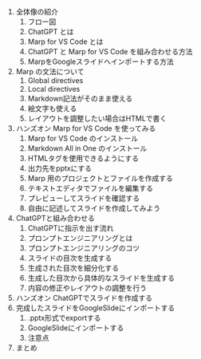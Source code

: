 1. 全体像の紹介
   1. フロー図
   2. ChatGPT とは
   3. Marp for VS Code とは
   4. ChatGPT と Marp for VS Code を組み合わせる方法
   5. MarpをGoogleスライドへインポートする方法
2. Marp の文法について
   1. Global directives
   2. Local directives
   3. Markdown記法がそのまま使える
   4. 絵文字も使える
   5. レイアウトを調整したい場合はHTMLで書く
3. ハンズオン Marp for VS Code を使ってみる
   1. Marp for VS Code のインストール
   2. Markdown All in One のインストール
   3. HTMLタグを使用できるようにする
   4. 出力先をpptxにする
   5. Marp 用のプロジェクトとファイルを作成する
   6. テキストエディタでファイルを編集する
   7. プレビューしてスライドを確認する
   8. 自由に記述してスライドを作成してみよう
4.  ChatGPTと組み合わせる
    1.  ChatGPTに指示を出す流れ
    2.  プロンプトエンジニアリングとは
    3.  プロンプトエンジニアリングのコツ
    4.  スライドの目次を生成する
    5.  生成された目次を細分化する
    6.  生成した目次から具体的なスライドを生成する
    7.  内容の修正やレイアウトの調整を行う
5.  ハンズオン ChatGPTでスライドを作成する
6.  完成したスライドをGoogleSlideにインポートする
    1. .pptx形式でexportする
    2. GoogleSlideにインポートする
    3. 注意点
7.  まとめ
